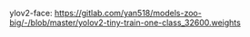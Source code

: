 ylov2-face: https://gitlab.com/yan518/models-zoo-big/-/blob/master/yolov2-tiny-train-one-class_32600.weights
